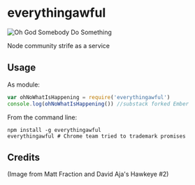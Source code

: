 everythingawful
===============

![Oh God Somebody Do Something](https://i.imgur.com/6BIKbB6.png)

Node community strife as a service

Usage
-----

As module:

```javascript
var ohNoWhatIsHappening = require('everythingawful')
console.log(ohNoWhatIsHappening()) //substack forked Ember
```

From the command line:

```
npm install -g everythingawful
everythingawful # Chrome team tried to trademark promises
```

Credits
-------

(Image from Matt Fraction and David Aja's Hawkeye #2)
